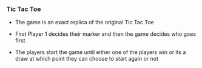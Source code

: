 ### Tic Tac Toe

* The game is an exact replica of the original Tic Tac Toe

* First Player 1 decides their marker and then the game decides who goes first

* The players start the game until either one of the players win or its a draw at which point they can choose to start again or not